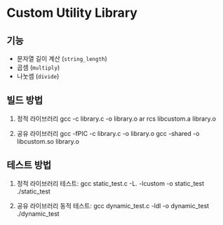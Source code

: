 # Custom Utility Library

## 기능
- 문자열 길이 계산 (`string_length`)
- 곱셈 (`multiply`)
- 나눗셈 (`divide`)

## 빌드 방법
1. 정적 라이브러리
gcc -c library.c -o library.o ar rcs libcustom.a library.o


2. 공유 라이브러리
gcc -fPIC -c library.c -o library.o gcc -shared -o libcustom.so library.o


## 테스트 방법
1. 정적 라이브러리 테스트:
gcc static_test.c -L. -lcustom -o static_test ./static_test


2. 공유 라이브러리 동적 테스트:
gcc dynamic_test.c -ldl -o dynamic_test ./dynamic_test

